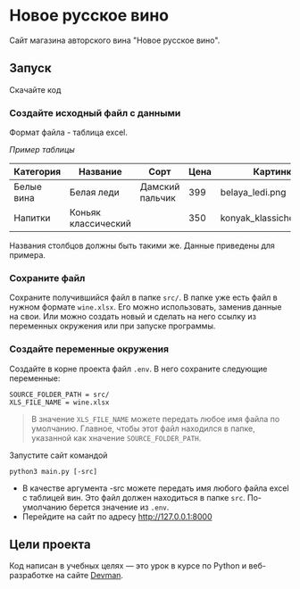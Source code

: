 # Новое русское вино

Сайт магазина авторского вина "Новое русское вино".

## Запуск

Скачайте код

### Создайте исходный файл с данными

Формат файла - таблица excel.

*Пример таблицы*

Категория|Название|Сорт|Цена|Картинка|Акция
---------|--------|----|----|--------|-----
Белые вина|Белая леди|Дамский пальчик|399|belaya_ledi.png|Выгодное предложение
Напитки|Коньяк классический| |350|konyak_klassicheskyi.png| 

Названия столбцов должны быть такими же. Данные приведены для примера.

### Сохраните файл

Сохраните получившийся файл в папке `src/`.
В папке уже есть файл в нужном формате `wine.xlsx`. Его можно использовать, заменив данные на свои. 
Или можно создать новый и сделать на него ссылку из переменных окружения или при запуске программы.

### Создайте переменные окружения

Создайте в корне проекта файл `.env`. В него сохраните следующие переменные:
```
SOURCE_FOLDER_PATH = src/
XLS_FILE_NAME = wine.xlsx
```
> В значение `XLS_FILE_NAME` можете передать любое имя файла по умолчанию. Главное, чтобы этот файл находился в папке, указанной как хначение `SOURCE_FOLDER_PATH`.

Запустите сайт командой
```
python3 main.py [-src]
```
- В качестве аргумента -src можете передать имя любого файла excel с таблицей вин. Это файл должен находиться в папке `src`. По-умолчанию берется значение из `.env`.
- Перейдите на сайт по адресу http://127.0.0.1:8000

## Цели проекта

Код написан в учебных целях — это урок в курсе по Python и веб-разработке на сайте [Devman](https://dvmn.org).
